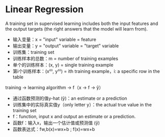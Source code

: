 # Linear Regression
A training set in supervised learning includes both the input features and the output targets (the right answers that the model will learn from).

- 输入变量：x = "input" variable = feature  
- 输出变量：y = "output" variable = "target" variable  
- 训练集：training set  
- 训练样本的总数：m = number of training examples  
- 单个的训练样本：(x, y) = single training example  
- 第i个训练样本：(x⁽ⁱ⁾, y⁽ⁱ⁾) = ith training example，i: a specific row in the table  

training -> learning algorithm -> f（x -> f -> ŷ）

- 通过函数预测的值y-hat (ŷ)：an estimate or a prediction  
- 训练集中的实际真实值y（only letter y）：the actual true value in the training set  
- f：function, input x and output an estimate or a prediction.  
- 函数f：输入x，输出一个估计值或预测值 (ŷ)  
- 函数表达式：fw,b(x)=wx+b  ;  f(x)=wx+b
